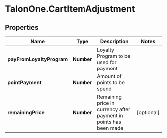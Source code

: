 # TalonOne.CartItemAdjustment

## Properties

Name | Type | Description | Notes
------------ | ------------- | ------------- | -------------
**payFromLoyaltyProgram** | **Number** | Loyalty Program to be used for payment | 
**pointPayment** | **Number** | Amount of points to be spend | 
**remainingPrice** | **Number** | Remaining price in currency after payment in points has been made | [optional] 


